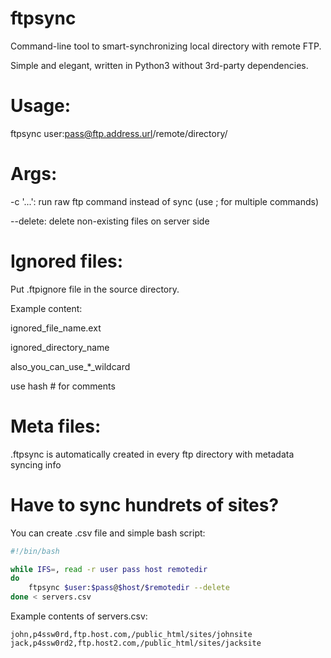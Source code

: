 # ftpsync
Command-line tool to smart-synchronizing local directory with remote FTP.

Simple and elegant, written in Python3 without 3rd-party dependencies.

Usage:
======

ftpsync user:pass@ftp.address.url/remote/directory/

Args:
=====

-c '...': run raw ftp command instead of sync (use ; for multiple commands)

--delete: delete non-existing files on server side

Ignored files:
==============

Put .ftpignore file in the source directory.

Example content:

ignored_file_name.ext

ignored_directory_name

also_you_can_use_*_wildcard

use hash # for comments

Meta files:
===========

.ftpsync is automatically created in every ftp directory with metadata syncing info

Have to sync hundrets of sites?
===============================

You can create .csv file and simple bash script:

```bash
#!/bin/bash

while IFS=, read -r user pass host remotedir
do
    ftpsync $user:$pass@$host/$remotedir --delete
done < servers.csv
```
Example contents of servers.csv:
```csv
john,p4ssw0rd,ftp.host.com,/public_html/sites/johnsite
jack,p4ssw0rd2,ftp.host2.com,/public_html/sites/jacksite
```
